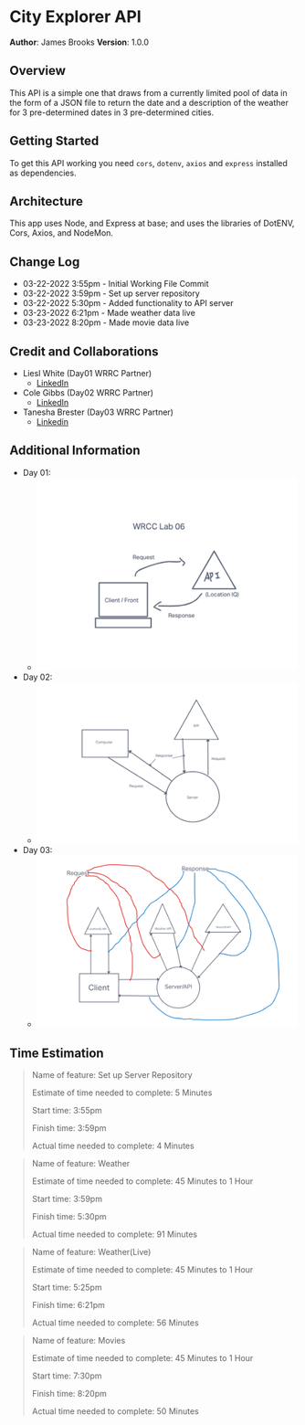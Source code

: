 # City Explorer API

**Author**: James Brooks
**Version**: 1.0.0
<!-- (increment the patch/fix version number if you make more commits past your first submission) -->

## Overview
<!-- Provide a high level overview of what this application is and why you are building it, beyond the fact that it's an assignment for this class. (i.e. What's your problem domain?) -->
This API is a simple one that draws from a currently limited pool of data in the form of a JSON file to return the date and a description of the weather for 3 pre-determined dates in 3 pre-determined cities.

## Getting Started
<!-- What are the steps that a user must take in order to build this app on their own machine and get it running? -->
To get this API working you need `cors`, `dotenv`, `axios` and `express` installed as dependencies.

## Architecture
<!-- Provide a detailed description of the application design. What technologies (languages, libraries, etc) you're using, and any other relevant design information. -->
This app uses Node, and Express at base; and uses the libraries of DotENV, Cors, Axios, and NodeMon.

## Change Log
<!-- Use this area to document the iterative changes made to your application as each feature is successfully implemented. Use time stamps. Here's an example:

01-01-2001 4:59pm - Application now has a fully-functional express server, with a GET route for the location resource. -->
- 03-22-2022 3:55pm - Initial Working File Commit
- 03-22-2022 3:59pm - Set up server repository
- 03-22-2022 5:30pm - Added functionality to API server
- 03-23-2022 6:21pm - Made weather data live
- 03-23-2022 8:20pm - Made movie data live

## Credit and Collaborations
<!-- Give credit (and a link) to other people or resources that helped you build this application. -->
- Liesl White (Day01 WRRC Partner)
  - [LinkedIn](https://www.linkedin.com/in/lieslwhite/)
- Cole Gibbs (Day02 WRRC Partner)
  - [LinkedIn](https://www.linkedin.com/in/cole-gibbs/)
- Tanesha Brester (Day03 WRRC Partner)
  - [Linkedin](https://www.linkedin.com/in/taneshabrester/)

## Additional Information

- Day 01:
  - ![Day01 WRRC Image](./data/imgs/WRCC%20Lab%2006.png)
- Day 02:
  - ![Day02 WRRC Image](./data/imgs/Lab%2007%20WRRC.png)
- Day 03:
  - ![Day03 WRRC Image](./data/imgs/Lab!08%20WRRC.png)

## Time Estimation

>Name of feature: Set up Server Repository
>
>Estimate of time needed to complete: 5 Minutes
>
>Start time: 3:55pm
>
>Finish time: 3:59pm
>
>Actual time needed to complete: 4 Minutes

>Name of feature: Weather
>
>Estimate of time needed to complete: 45 Minutes to 1 Hour
>
>Start time: 3:59pm
>
>Finish time: 5:30pm
>
>Actual time needed to complete: 91 Minutes

>Name of feature: Weather(Live)
>
>Estimate of time needed to complete: 45 Minutes to 1 Hour
>
>Start time: 5:25pm
>
>Finish time: 6:21pm
>
>Actual time needed to complete: 56 Minutes

>Name of feature: Movies
>
>Estimate of time needed to complete: 45 Minutes to 1 Hour
>
>Start time: 7:30pm
>
>Finish time: 8:20pm
>
>Actual time needed to complete: 50 Minutes
